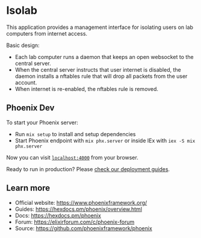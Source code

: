 # Isolab

This application provides a management interface for isolating users
on lab computers from internet access.

Basic design:

 - Each lab computer runs a daemon that keeps an open websocket to the
   central server.
 - When the central server instructs that user internet is disabled,
   the daemon installs a nftables rule that will drop all packets from
   the user account.
 - When internet is re-enabled, the nftables rule is removed.


## Phoenix Dev

To start your Phoenix server:

  * Run `mix setup` to install and setup dependencies
  * Start Phoenix endpoint with `mix phx.server` or inside IEx with `iex -S mix phx.server`

Now you can visit [`localhost:4000`](http://localhost:4000) from your browser.

Ready to run in production? Please [check our deployment guides](https://hexdocs.pm/phoenix/deployment.html).

## Learn more

  * Official website: https://www.phoenixframework.org/
  * Guides: https://hexdocs.pm/phoenix/overview.html
  * Docs: https://hexdocs.pm/phoenix
  * Forum: https://elixirforum.com/c/phoenix-forum
  * Source: https://github.com/phoenixframework/phoenix
